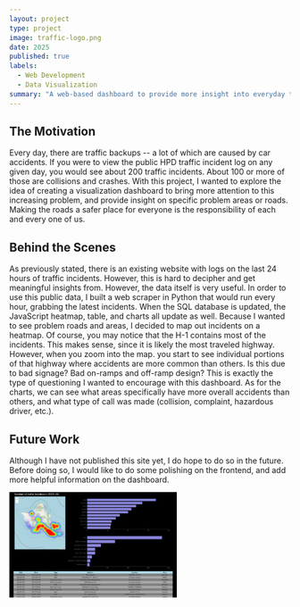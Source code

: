 ```yaml
---
layout: project
type: project
image: traffic-logo.png
date: 2025
published: true
labels:
  - Web Development
  - Data Visualization
summary: "A web-based dashboard to provide more insight into everyday traffic accidents, as unsafe roads and drivers become an increasing issue in the state."
---
```


## The Motivation
Every day, there are traffic backups -- a lot of which are caused by car accidents. If you were to view the public HPD traffic incident log on any given day, you would see about 200 traffic incidents. About 100 or more of those are collisions and crashes. With this project, I wanted to explore the idea of creating a visualization dashboard to bring more attention to this increasing problem, and provide insight on specific problem areas or roads. Making the roads a safer place for everyone is the responsibility of each and every one of us.

## Behind the Scenes
As previously stated, there is an existing website with logs on the last 24 hours of traffic incidents. However, this is hard to decipher and get meaningful insights from. However, the data itself is very useful. In order to use this public data, I built a web scraper in Python that would run every hour, grabbing the latest incidents. When the SQL database is updated, the JavaScript heatmap, table, and charts all update as well. Because I wanted to see problem roads and areas, I decided to map out incidents on a heatmap. Of course, you may notice that the H-1 contains most of the incidents. This makes sense, since it is likely the most traveled highway. However, when you zoom into the map. you start to see individual portions of that highway where accidents are more common than others. Is this due to bad signage? Bad on-ramps and off-ramp design? This is exactly the type of questioning I wanted to encourage with this dashboard. As for the charts, we can see what areas specifically have more overall accidents than others, and what type of call was made (collision, complaint, hazardous driver, etc.).

## Future Work
Although I have not published this site yet, I do hope to do so in the future. Before doing so, I would like to do some polishing on the frontend, and add more helpful information on the dashboard.

<div class="text-center p-4">
  <img width="300px" src="https://github.com/kyesteele/kyesteele.github.io/blob/main/traffic.jpg?raw=true">
</div>

